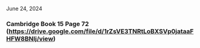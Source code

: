 June 24, 2024
### Cambridge Book 15 Page 72  (https://drive.google.com/file/d/1rZsVE3TNRtLoBXSVp0jataaFHFW8BNIj/view)

